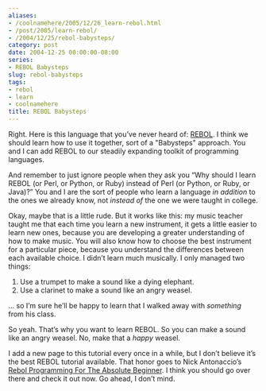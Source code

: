 ```yaml
---
aliases:
- /coolnamehere/2005/12/26_learn-rebol.html
- /post/2005/learn-rebol/
- /2004/12/25/rebol-babysteps/
category: post
date: 2004-12-25 00:00:00-08:00
series:
- REBOL Babysteps
slug: rebol-babysteps
tags:
- rebol
- learn
- coolnamehere
title: REBOL Babysteps
---
```


Right. Here is this language that you’ve never heard of: [REBOL](../../../card/REBOL.md). I think we should learn how to use it together, sort of a "Babysteps" approach. You and I can add REBOL to our steadily expanding toolkit of programming languages.

And remember to just ignore people when they ask you “Why should I learn REBOL (or Perl, or Python, or Ruby) instead of Perl (or Python, or Ruby, or Java)?” You and I are the sort of people who learn a language *in addition* to the ones we already know, not *instead of* the one we were taught in college.

Okay, maybe that is a little rude. But it works like this: my music teacher taught me that each time you learn a new instrument, it gets a little easier to learn new ones, because you are developing a greater understanding of how to make music. You will also know how to choose the best instrument for a particular piece, because you understand the differences between each available choice. I didn’t learn much musically. I only managed two things:

1. Use a trumpet to make a sound like a dying elephant.
1. Use a clarinet to make a sound like an angry weasel.

… so I’m sure he’ll be happy to learn that I walked away with *something* from his class.

So yeah. That’s why you want to learn REBOL. So you can make a sound like an angry weasel. No, make that a *happy* weasel.

I add a new page to this tutorial every once in a while, but I don’t believe it’s the best REBOL tutorial available. That honor goes to Nick Antonaccio’s [Rebol Programming For The Absolute Beginner](http://musiclessonz.com/rebol_tutorial.html). I think you should go over there and check it out now. Go ahead, I don’t mind.
